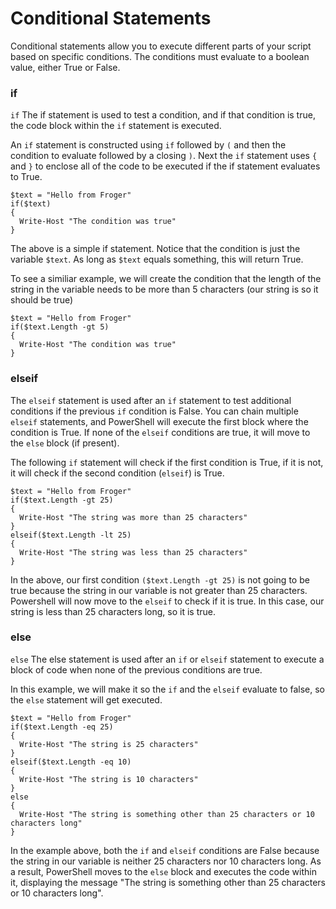 # Conditional Statements

Conditional statements allow you to execute different parts of your script based on specific conditions. The conditions must evaluate to a boolean value, either True or False.

### if

`if` The if statement is used to test a condition, and if that condition is true, the code block within the `if` statement is executed.

An `if` statement is constructed using `if` followed by `(` and then the condition to evaluate followed by a closing `)`.  Next the `if` statement uses `{` and `}` to enclose all of the code to be executed if the if statement evaluates to True.
```
$text = "Hello from Froger"
if($text)
{
  Write-Host "The condition was true"
}
```
The above is a simple if statement.  Notice that the condition is just the variable `$text`.  As long as `$text` equals something, this will return True.

To see a similiar example, we will create the condition that the length of the string in the variable needs to be more than 5 characters (our string is so it should be true)
```
$text = "Hello from Froger"
if($text.Length -gt 5)
{
  Write-Host "The condition was true"
}
```
### elseif

The `elseif` statement is used after an `if` statement to test additional conditions if the previous `if` condition is False. You can chain multiple `elseif` statements, and PowerShell will execute the first block where the condition is True. If none of the `elseif` conditions are true, it will move to the `else` block (if present).

The following `if` statement will check if the first condition is True, if it is not, it will check if the second condition (`elseif`) is True.
```
$text = "Hello from Froger"
if($text.Length -gt 25)
{
  Write-Host "The string was more than 25 characters"
}
elseif($text.Length -lt 25)
{
  Write-Host "The string was less than 25 characters"
}
```
In the above, our first condition `($text.Length -gt 25)` is not going to be true because the string in our variable is not greater than 25 characters.  Powershell will now move to the `elseif` to check if it is true.  In this case, our string is less than 25 characters long, so it is true.

### else

`else` The else statement is used after an `if` or `elseif` statement to execute a block of code when none of the previous conditions are true.

In this example, we will make it so the `if` and the `elseif` evaluate to false, so the `else` statement will get executed.
```
$text = "Hello from Froger"
if($text.Length -eq 25)
{
  Write-Host "The string is 25 characters"
}
elseif($text.Length -eq 10)
{
  Write-Host "The string is 10 characters"
}
else
{
  Write-Host "The string is something other than 25 characters or 10 characters long"
}
```
In the example above, both the `if` and `elseif` conditions are False because the string in our variable is neither 25 characters nor 10 characters long. As a result, PowerShell moves to the `else` block and executes the code within it, displaying the message "The string is something other than 25 characters or 10 characters long".


